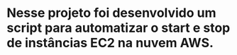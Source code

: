 # Nesse projeto foi desenvolvido um script para automatizar o start e stop de instâncias EC2 na nuvem AWS.